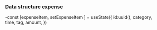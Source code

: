### Data structure expense

-const [expenseItem, setExpenseItem ] = useState({
id:uuid(),
category,
time,
tag,
amount,
})
